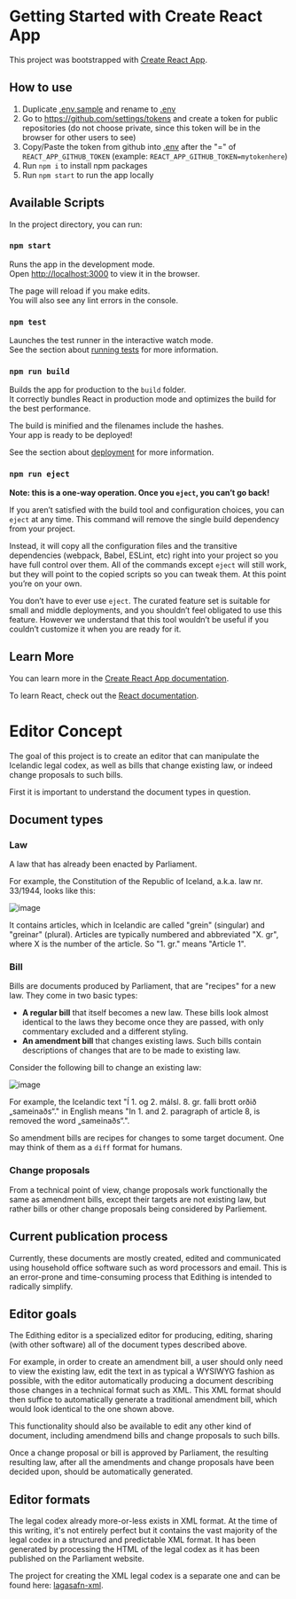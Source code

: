 # Getting Started with Create React App

This project was bootstrapped with [Create React App](https://github.com/facebook/create-react-app).

## How to use

1. Duplicate [.env.sample](.env.sample) and rename to [.env](.env)
2. Go to https://github.com/settings/tokens and create a token for public repositories (do not choose private, since this token will be in the browser for other users to see)
3. Copy/Paste the token from github into [.env](.env) after the "=" of `REACT_APP_GITHUB_TOKEN` (example: `REACT_APP_GITHUB_TOKEN=mytokenhere`) 
3. Run `npm i` to install npm packages
4. Run `npm start` to run the app locally

## Available Scripts

In the project directory, you can run:

### `npm start`

Runs the app in the development mode.\
Open [http://localhost:3000](http://localhost:3000) to view it in the browser.

The page will reload if you make edits.\
You will also see any lint errors in the console.

### `npm test`

Launches the test runner in the interactive watch mode.\
See the section about [running tests](https://facebook.github.io/create-react-app/docs/running-tests) for more information.

### `npm run build`

Builds the app for production to the `build` folder.\
It correctly bundles React in production mode and optimizes the build for the best performance.

The build is minified and the filenames include the hashes.\
Your app is ready to be deployed!

See the section about [deployment](https://facebook.github.io/create-react-app/docs/deployment) for more information.

### `npm run eject`

**Note: this is a one-way operation. Once you `eject`, you can’t go back!**

If you aren’t satisfied with the build tool and configuration choices, you can `eject` at any time. This command will remove the single build dependency from your project.

Instead, it will copy all the configuration files and the transitive dependencies (webpack, Babel, ESLint, etc) right into your project so you have full control over them. All of the commands except `eject` will still work, but they will point to the copied scripts so you can tweak them. At this point you’re on your own.

You don’t have to ever use `eject`. The curated feature set is suitable for small and middle deployments, and you shouldn’t feel obligated to use this feature. However we understand that this tool wouldn’t be useful if you couldn’t customize it when you are ready for it.

## Learn More

You can learn more in the [Create React App documentation](https://facebook.github.io/create-react-app/docs/getting-started).

To learn React, check out the [React documentation](https://reactjs.org/).

# Editor Concept

The goal of this project is to create an editor that can manipulate the Icelandic legal codex, as well as bills that change existing law, or indeed change proposals to such bills.

First it is important to understand the document types in question.

## Document types

### Law

A law that has already been enacted by Parliament.

For example, the Constitution of the Republic of Iceland, a.k.a. law nr. 33/1944, looks like this:

![image](https://github.com/althingi-net/edithing/assets/1698313/62790387-3015-4bcd-a746-4a862e9c67d8)

It contains articles, which in Icelandic are called "grein" (singular) and "greinar" (plural). Articles are typically numbered and abbreviated "X. gr", where X is the number of the article. So "1. gr." means "Article 1".

### Bill

Bills are documents produced by Parliament, that are "recipes" for a new law. They come in two basic types:

- **A regular bill** that itself becomes a new law. These bills look almost identical to the laws they become once they are passed, with only commentary excluded and a different styling.
- **An amendment bill** that changes existing laws. Such bills contain descriptions of changes that are to be made to existing law.

Consider the following bill to change an existing law:

![image](https://github.com/althingi-net/edithing/assets/1698313/aa822e24-7e37-42b2-a4dd-73cca78d4641)

For example, the Icelandic text "Í 1. og 2. málsl. 8. gr. falli brott orðið „sameinaðs“." in English means "In 1. and 2. paragraph of article 8, is removed the word „sameinaðs“.".

So amendment bills are recipes for changes to some target document. One may think of them as a `diff` format for humans.

### Change proposals

From a technical point of view, change proposals work functionally the same as amendment bills, except their targets are not existing law, but rather bills or other change proposals being considered by Parliement.

## Current publication process

Currently, these documents are mostly created, edited and communicated using household office software such as word processors and email. This is an error-prone and time-consuming process that Edithing is intended to radically simplify.

## Editor goals

The Edithing editor is a specialized editor for producing, editing, sharing (with other software) all of the document types described above.

For example, in order to create an amendment bill, a user should only need to view the existing law, edit the text in as typical a WYSIWYG fashion as possible, with the editor automatically producing a document describing those changes in a technical format such as XML. This XML format should then suffice to automatically generate a traditional amendment bill, which would look identical to the one shown above.

This functionality should also be available to edit any other kind of document, including amendmend bills and change proposals to such bills.

Once a change proposal or bill is approved by Parliament, the resulting resulting law, after all the amendments and change proposals have been decided upon, should be automatically generated.

## Editor formats

The legal codex already more-or-less exists in XML format. At the time of this writing, it's not entirely perfect but it contains the vast majority of the legal codex in a structured and predictable XML format. It has been generated by processing the HTML of the legal codex as it has been published on the Parliament website.

The project for creating the XML legal codex is a separate one and can be found here: [lagasafn-xml](https://github.com/althingi-net/lagasafn-xml).
